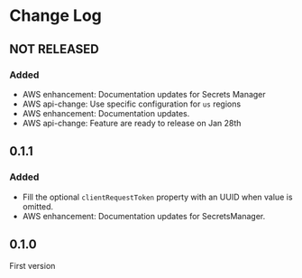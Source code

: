 # Change Log

## NOT RELEASED

### Added

- AWS enhancement: Documentation updates for Secrets Manager
- AWS api-change: Use specific configuration for `us` regions
- AWS enhancement: Documentation updates.
- AWS api-change: Feature are ready to release on Jan 28th

## 0.1.1

### Added

- Fill the optional `clientRequestToken` property with an UUID when value is omitted.
- AWS enhancement: Documentation updates for SecretsManager.

## 0.1.0

First version

